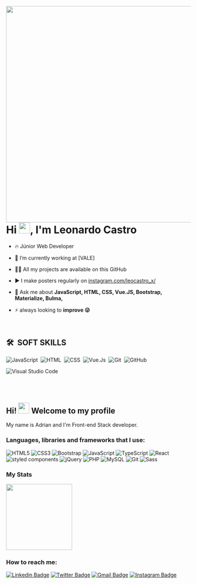 
<img align="right" height="590em" src="hfile:///C:/Users/Leonardo%20Castro/OneDrive/%C3%81rea%20de%20Trabalho/1651078112273.jpg"/>
<h1 align="left">Hi <img src="https://raw.githubusercontent.com/kaueMarques/kaueMarques/master/hi.gif" width="30px">, I'm Leonardo Castro</h1>

- 🔥 Júnior Web Developer

- 🔭 I’m currently working at [VALE]

- 👨‍💻 All my projects are available on this GitHub

- ▶️ I make posters regularly on [instagram.com/leocastro_x/](https://www.instagram.com/leocastro_x/)

- 💬 Ask me about **JavaScript, HTML, CSS, Vue.JS, Bootstrap, Materialize, Bulma,**

- ⚡ always looking to **improve 😜**

<br>

## 🛠 &nbsp;SOFT SKILLS

![JavaScript](https://img.shields.io/badge/-JavaScript-05122A?style=flat&logo=javascript)&nbsp;
![HTML](https://img.shields.io/badge/-HTML-05122A?style=flat&logo=HTML5)&nbsp;
![CSS](https://img.shields.io/badge/-CSS-05122A?style=flat&logo=CSS3&logoColor=1572B6)&nbsp;
![Vue.Js](/Vue.js_Logo_2.svg/2367px-Vue.js_Logo_2.svg.png/-Vue-05122A?style=flat&logo=vue)&nbsp;
![Git](https://img.shields.io/badge/-Git-05122A?style=flat&logo=git)&nbsp;
![GitHub](https://img.shields.io/badge/-GitHub-05122A?style=flat&logo=github)&nbsp;

![Visual Studio Code](https://img.shields.io/badge/-Visual%20Studio%20Code-05122A?style=flat&logo=visual-studio-code&logoColor=007ACC)&nbsp;

<br><br>

## Hi! <img src="https://raw.githubusercontent.com/MartinHeinz/MartinHeinz/master/wave.gif" width="30px"> Welcome to my profile

My name is Adrian and I'm Front-end Stack developer. <br/>

### Languages, libraries and frameworks that I use:

![HTML5](https://img.shields.io/badge/html%205-grey?style=for-the-badge&logo=html5&logoColor=white&labelColor=7159c1)
![CSS3](https://img.shields.io/badge/css%203-grey?style=for-the-badge&logo=css3&logoColor=white&labelColor=7159c1)
![Bootstrap](https://img.shields.io/badge/-bootstrap-grey?style=for-the-badge&logo=bootstrap&logoColor=white&labelColor=7159c1)
![JavaScript](https://img.shields.io/badge/-JavaScript-grey?style=for-the-badge&logo=javascript&logoColor=white&labelColor=7159c1)
![TypeScript](https://img.shields.io/badge/-typescript-grey?style=for-the-badge&logo=typescript&logoColor=white&labelColor=7159c1)
![React](https://img.shields.io/badge/-react-grey?style=for-the-badge&logo=react&logoColor=white&labelColor=7159c1)
<br/>
![styled components](https://img.shields.io/badge/styled%20components-grey?style=for-the-badge&logo=styled-components&logoColor=white&labelColor=7159c1)
![jQuery](https://img.shields.io/badge/-jquery-grey?style=for-the-badge&logo=jquery&logoColor=white&labelColor=7159c1)
![PHP](https://img.shields.io/badge/-php-grey?style=for-the-badge&logo=php&logoColor=white&labelColor=7159c1)
![MySQL](https://img.shields.io/badge/-mysql-grey?style=for-the-badge&logo=mysql&logoColor=white&labelColor=7159c1)
![Git](https://img.shields.io/badge/-git-grey?style=for-the-badge&logo=git&logoColor=white&labelColor=7159c1)
![Sass](https://img.shields.io/badge/-sass-grey?style=for-the-badge&logo=sass&logoColor=white&labelColor=7159c1)

### My Stats

<p>
<a href="https://github.com/adrianknapp">
<img height="180em" src="https://github-readme-stats-eight-theta.vercel.app/api/top-langs/?username=adrianknapp&theme=radical&layout=compact&exclude_lang=java+r" />
</a>
</p>

### How to reach me:

[![Linkedin Badge](https://img.shields.io/badge/-LinkedIn-7159c1?style=flat-square&logo=Linkedin&logoColor=white&link=https://www.linkedin.com/in/adrknapp/)](https://www.linkedin.com/in/adrknapp/)
[![Twitter Badge](https://img.shields.io/badge/-Twitter-7159c1?style=flat-square&labelColor=7159c1&logo=twitter&logoColor=white&link=https://twitter.com/vibeknapp)](https://twitter.com/vibeknapp)
[![Gmail Badge](https://img.shields.io/badge/-Gmail-7159c1?style=flat-square&logo=Gmail&logoColor=white&link=mailto:adrknapp@gmail.com)](mailto:adrknapp@gmail.com)
[![Instagram Badge](https://img.shields.io/badge/-Instagram-7159c1?style=flat-square&labelColor=7159c1&logo=instagram&logoColor=white&link=https://www.instagram.com/vibeknapp/)](https://www.instagram.com/vibeknapp/)



